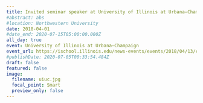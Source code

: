 ```yaml
---
title: Invited seminar speaker at University of Illinois at Urbana–Champaign
#abstract: abs
#location: Northwestern University
date: 2018-04-01
#date_end: 2020-07-15T05:00:00.000Z
all_day: true
event: University of Illinois at Urbana–Champaign
event_url: https://ischool.illinois.edu/news-events/events/2018/04/13/cirss-seminar-hamed-alhoori
#publishDate: 2020-07-05T00:33:54.484Z
draft: false
featured: false
image:
  filename: uiuc.jpg
  focal_point: Smart
  preview_only: false
---
```

